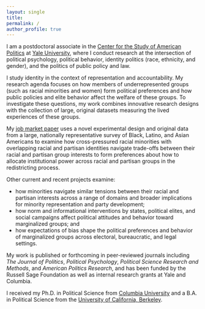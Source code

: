 ```yaml
---
layout: single
title:
permalink: /
author_profile: true
---
```


I am a postdoctoral associate in the [Center for the Study of American Politics](https://csap.yale.edu/) at [Yale University](https://www.yale.edu/), where I conduct research at the intersection of political psychology, political behavior, identity politics (race, ethnicity, and gender), and the politics of public policy and law.

I study identity in the context of representation and accountability. My research agenda focuses on how members of underrepresented groups (such as racial minorities and women) form political preferences and how public policies and elite behavior affect the welfare of these groups. To investigate these questions, my work combines innovative research designs with the collection of large, original datasets measuring the lived experiences of these groups.

My [job market paper](research/tradeoffs_paper.pdf) uses a novel experimental design and original data from a large, nationally representative survey of Black, Latino, and Asian Americans to examine how cross-pressured racial minorities with overlapping racial and partisan identities navigate trade-offs between their racial and partisan group interests to form preferences about how to allocate institutional power across racial and partisan groups in the redistricting process.

Other current and recent projects examine:
* how minorities navigate similar tensions between their racial and partisan interests across a range of domains and broader implications for minority representation and party development;
* how norm and informational interventions by states, political elites, and social campaigns affect political attitudes and behavior toward marginalized groups; and
* how expectations of bias shape the political preferences and behavior of marginalized groups across electoral, bureaucratic, and legal settings.

My work is published or forthcoming in peer-reviewed journals including _The Journal of Politics_, _Political Psychology_, _Political Science Research and Methods_, and _American Politics Research_, and has been funded by the Russell Sage Foundation as well as internal research grants at Yale and Columbia.

I received my Ph.D. in Political Science from [Columbia University](https://polisci.columbia.edu/) and a B.A. in Political Science from the [University of California, Berkeley](https://www.berkeley.edu/).
